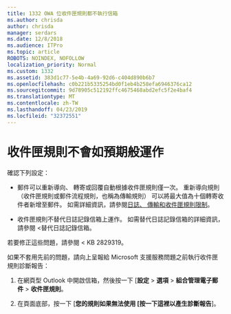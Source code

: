 ```yaml
---
title: 1332 OWA 位收件匣規則都不執行信箱
ms.author: chrisda
author: chrisda
manager: serdars
ms.date: 12/8/2018
ms.audience: ITPro
ms.topic: article
ROBOTS: NOINDEX, NOFOLLOW
localization_priority: Normal
ms.custom: 1332
ms.assetid: 383d1c77-5e4b-4a69-92d6-c404d890b6b7
ms.openlocfilehash: c0b221b5335254bd0f1eb4b258efa6946376ca12
ms.sourcegitcommit: 9d78905c512192ffc4675468abd2efc5f2e4baf4
ms.translationtype: MT
ms.contentlocale: zh-TW
ms.lasthandoff: 04/23/2019
ms.locfileid: "32372551"
---
```

# <a name="an-inbox-rule-doesnt-work-as-expected"></a>收件匣規則不會如預期般運作

確認下列設定：

- 郵件可以重新導向、 轉寄或回覆自動根據收件匣規則僅一次。 重新導向規則 （收件匣規則或郵件流程規則，也稱為傳輸規則） 可以將最大值為十個轉寄收件者新增至郵件。 如需詳細資訊，請參閱[日誌、 傳輸和收件匣規則限制](https://docs.microsoft.com/office365/servicedescriptions/exchange-online-service-description/exchange-online-limits)。

- 收件匣規則不替代日誌記錄信箱上運作。 如需替代日誌記錄信箱的詳細資訊，請參閱 <<c0>替代日誌記錄信箱。

若要修正這些問題，請參閱 < <b0>KB 2829319</b0>。

如果不套用先前的問題，請向上呈報給 Microsoft 支援服務問題之前執行收件匣規則診斷報告：

1. 在網頁型 Outlook 中開啟信箱，然後按一下 [**設定** \> **選項** \> **組合管理電子郵件** \> **收件匣規則**。

2. 在頁面底部，按一下 [**您的規則如果無法使用 [按一下這裡以產生診斷報告**]。
